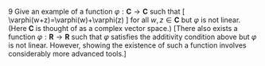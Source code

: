 9 Give an example of a function $\varphi: \mathbf{C} \rightarrow \mathbf{C}$ such that
\[
\varphi(w+z)=\varphi(w)+\varphi(z)
\]
for all $w, z \in \mathbf{C}$ but $\varphi$ is not linear. (Here $\mathbf{C}$ is thought of as a complex vector space.)
[There also exists a function $\varphi: \mathbf{R} \rightarrow \mathbf{R}$ such that $\varphi$ satisfies the additivity condition above but $\varphi$ is not linear. However, showing the existence of such a function involves considerably more advanced tools.]
